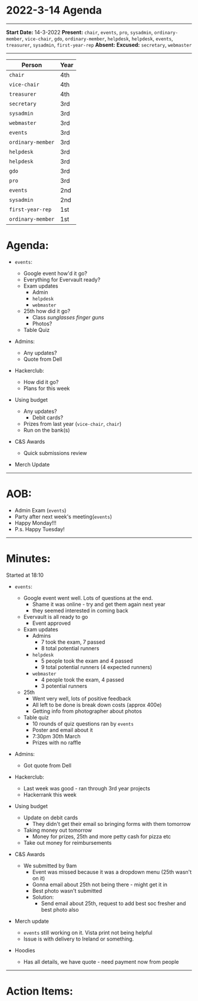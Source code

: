 # 2022-3-14 Agenda
---

__Start Date:__ 14-3-2022
__Present:__ `chair`, `events`, `pro`, `sysadmin`, `ordinary-member`, `vice-chair`, `gdo`, `ordinary-member`, `helpdesk`, `helpdesk`, `events`, `treasurer`, `sysadmin`, `first-year-rep`
__Absent:__ 
__Excused:__ `secretary`, `webmaster`

---

|    Person    |    Year    |
|--------------|------------|
|    `chair`    |    4th     |
|    `vice-chair`   |    4th     |
|    `treasurer`     |    4th     |
|    `secretary`     |    3rd     |
|    `sysadmin`     |    3rd     |
|    `webmaster`  |    3rd     |
|    `events`    |    3rd     |
|    `ordinary-member`  |    3rd     |
|    `helpdesk`  |    3rd     |
|    `helpdesk`     |    3rd     |
|    `gdo`     |    3rd     |
|    `pro`     |    3rd     |
|    `events`   |    2nd     |
|    `sysadmin`    |    2nd     |
|    `first-year-rep`       |    1st     |
|    `ordinary-member`    |    1st     |


# Agenda:

- `events`:
    - Google event how'd it go?
    - Everything for Evervault ready?
    - Exam updates
        - Admin
        - `helpdesk`
        - `webmaster`
    - 25th how did it go?
        - Class *sunglasses finger guns*
        - Photos?
    - Table Quiz

- Admins:
    - Any updates?
    - Quote from Dell

- Hackerclub:
    - How did it go?
    - Plans for this week

- Using budget
    - Any updates?
        - Debit cards?
    - Prizes from last year (`vice-chair`, `chair`)
    - Run on the bank(s)

- C&S Awards
    - Quick submissions review

- Merch Update


---

# AOB:

- Admin Exam (`events`)
- Party after next week's meeting(`events`)
- Happy Monday!!!
- P.s. Happy Tuesday!

---

# Minutes: 

Started at 18:10

- `events`:
    - Google event went well. Lots of questions at the end.
        - Shame it was online - try and get them again next year
        - they seemed interested in coming back
    - Evervault is all ready to go
        - Event approved
    - Exam updates
        - Admins
            - 7 took the exam, 7 passed
            - 8 total potential runners
        - `helpdesk`
            - 5 people took the exam and 4 passed
            - 9 total potential runners (4 expected runners)
        - `webmaster`
            - 4 people took the exam, 4 passed
            - 3 potential runners
    - 25th
        - Went very well, lots of positive feedback
        - All left to be done is break down costs (approx 400e)
        - Getting info from photographer about photos
    - Table quiz
        - 10 rounds of quiz questions ran by `events`
        - Poster and email about it
        - 7:30pm 30th March
        - Prizes with no raffle

- Admins:
    - Got quote from Dell

- Hackerclub:
    - Last week was good - ran through 3rd year projects
    - Hackerrank this week

- Using budget
    - Update on debit cards
        - They didn't get their email so bringing forms with them tomorrow
    - Taking money out tomorrow
        - Money for prizes, 25th and more petty cash for pizza etc
    - Take out money for reimbursements

- C&S Awards
    - We submitted by 9am
        - Event was missed because it was a dropdown menu (25th wasn't on it)
        - Gonna email about 25th not being there - might get it in
        - Best photo wasn't submitted
        - Solution:
            - Send email about 25th, request to add best soc fresher and best photo also

- Merch update
    - `events` still working on it. Vista print not being helpful
    - Issue is with delivery to Ireland or something.

- Hoodies
    - Has all details, we have quote - need payment now from people

---

# Action Items:

